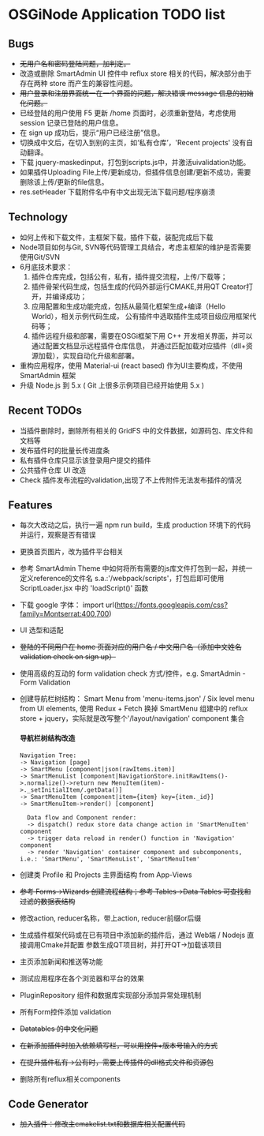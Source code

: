 # OSGiNode Application TODO list

## Bugs
- ~~无用户名和密码登陆问题，加判定。~~
- 改造或删除 SmartAdmin UI 控件中 reflux store 相关的代码，解决部分由于存在两种 store 而产生的兼容性问题。
- ~~用户登录和注册界面统一在一个界面的问题，解决错误 message 信息的初始化问题。~~
- 已经登陆的用户使用 F5 更新 /home 页面时，必须重新登陆，考虑使用 session 记录已登陆的用户信息。
- 在 sign up 成功后，提示“用户已经注册”信息。
- 切换成中文后，在切入到别的主页，如‘私有仓库’，'Recent projects' 没有自动翻译。
- 下载 jquery-maskedinput，打包到scripts.js中，并激活uivalidation功能。
- 如果插件Uploading File上传/更新成功，但插件信息创建/更新不成功，需要删除该上传/更新的file信息。
- res.setHeader 下载附件名中有中文出现无法下载问题/程序崩溃




## Technology
- 如何上传和下载文件，主框架下载，插件下载，装配完成后下载
- Node项目如何与Git, SVN等代码管理工具结合，考虑主框架的维护是否需要使用Git/SVN
- 6月底技术要求：
  1. 插件仓库完成，包括公有，私有，插件提交流程，上传/下载等；
  2. 插件骨架代码生成，包括生成的代码外部运行CMAKE,并用QT Creator打开，并编译成功；
  3. 应用配置和生成功能完成，包括从最简化框架生成+编译（Hello World），相关示例代码生成，
     公有插件中选取插件生成项目级应用框架代码等；
  4. 插件远程升级和部署，需要在OSGi框架下用 C++ 开发相关界面，并可以通过配置文档显示远程插件仓库信息，
     并通过匹配加载对应插件（dll+资源加载），实现自动化升级和部署。
- 重构应用程序，使用 Material-ui (react based) 作为UI主要构成，不使用 SmartAdmin 框架
- 升级 Node.js 到 5.x ( Git 上很多示例项目已经开始使用 5.x )

## Recent TODOs
- 当插件删除时，删除所有相关的 GridFS 中的文件数据，如源码包、库文件和文档等
- 发布插件时的批量长传进度条
- 私有插件仓库只显示该登录用户提交的插件
- 公共插件仓库 UI 改造
- Check 插件发布流程的validation,出现了不上传附件无法发布插件的情况


## Features
- 每次大改动之后，执行一遍 npm run build，生成 production 环境下的代码并运行，观察是否有错误
- 更换首页图片，改为插件平台相关
- 参考 SmartAdmin Theme 中如何将所有需要的js库文件打包到一起，并统一定义reference的文件名
  s.a.:'/webpack/scripts'，打包后即可使用 ScriptLoader.jsx 中的 'loadScript()' 函数
- 下载 google 字体： import url(https://fonts.googleapis.com/css?family=Montserrat:400,700)
- UI 选型和适配
- ~~登陆的不同用户在 home 页面对应的用户名 / 中文用户名（添加中文姓名validation check on sign up）~~
- 使用高级的互动的 form validation check 方式/控件，e.g. SmartAdmin - Form Validation
- 创建导航栏树结构： Smart Menu from 'menu-items.json' / Six level menu from UI elements,
  使用 Redux + Fetch 换掉 SmartMenu 组建中的 reflux store + jquery，实际就是改写整个'/layout/navigation'
  component 集合
  #### 导航栏树结构改造
  ```
  Navigation Tree:
  -> Navigation [page]
  -> SmartMenu [component|json(rawItems.item)]
  -> SmartMenuList [component|NavigationStore.initRawItems()->.normalize()->return new MenuItem(item)->._setInitialItem/.getData()]
  -> SmartMenuItem [component|item={item} key={item._id}]
  -> SmartMenuItem->render() [component]
  ```

  ```
    Data flow and Component render:
    -> dispatch() redux store data change action in 'SmartMenuItem' component
    -> trigger data reload in render() function in 'Navigation' component
    -> render 'Navigation' container component and subcomponents, i.e.: 'SmartMenu', 'SmartMenuList', 'SmartMenuItem'
  ```
- 创建类 Profile 和 Projects 主界面结构 from App-Views
- ~~参考 Forms->Wizards 创建流程结构；参考 Tables->Data Tables 可查找和过滤的数据表结构~~
- 修改action, reducer名称，带上action, reducer前缀or后缀
- 生成插件框架代码或在已有项目中添加新的插件后，通过 Web端 / Nodejs 直接调用Cmake并配置
  参数生成QT项目树，并打开QT->加载该项目
- 主页添加新闻和推送等功能
- 测试应用程序在各个浏览器和平台的效果
- PluginRepository 组件和数据库实现部分添加异常处理机制
- 所有Form控件添加 validation
- ~~Datatables 的中文化问题~~
- ~~在新添加插件时加入依赖填写栏，可以用<select2>控件+版本号输入的方式~~
- ~~在提升插件私有->公有时，需要上传插件的dll格式文件和资源包~~
- 删除所有reflux相关components

## Code Generator
- ~~加入插件：修改主cmakelist.txt和数据库相关配置代码~~